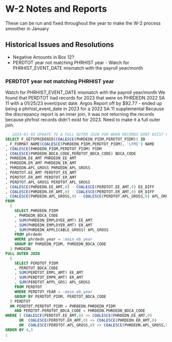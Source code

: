 # W-2 Notes and Reports
These can be run and fixed throughout the year to make the W-2 process smoother in January



## Historical Issues and Resolutions

- Negative Amounts in Box 12?
- PERDTOT year not matching PHRHIST year - Watch for PHRHIST_EVENT_DATE mismatch with the payroll year/month

### PERDTOT year not matching PHRHIST year
Watch for PHRHIST_EVENT_DATE mismatch with the payroll year/month
We found that PERDTOT had records for 2023 that were on PHRDEDN 2022 SA 11 with a 01/25/23 event/post date. Argos Report off by $92.77 - ended up being a phrhist_event_date in 2023 for a 2022 SA 11 supplemental
Because the discrepancy report is an inner join, it was not returning the records because phrhist records didn't exist for 2023. Need to make it a full outer join.

```sql
-- 2024-01-03 UPDATE TO A FULL OUTER JOIN FOR WHEN RECORDS DONT EXIST ON ONE TABLE FOR THE YEAR
SELECT F_GETSPRIDENID(COALESCE(PHRDEDN_PIDM,PERDTOT_PIDM)) ID
, F_FORMAT_NAME(COALESCE(PHRDEDN_PIDM,PERDTOT_PIDM), 'LFMI') NAME
, COALESCE(PHRDEDN_PIDM,PERDTOT_PIDM) PIDM
, COALESCE(PHRDEDN_BDCA_CODE,PERDTOT_BDCA_CODE) BDCA_CODE
, PHRDEDN.EE_AMT PHRDEDN_EE_AMT
, PHRDEDN.ER_AMT PHRDEDN_ER_AMT
, PHRDEDN.APL_GROSS PHRDEDN_APL_GROSS
, PERDTOT.EE_AMT PERDTOT_EE_AMT
, PERDTOT.ER_AMT PERDTOT_ER_AMT
, PERDTOT.APL_GROSS PERDTOT_APL_GROSS
, COALESCE(PHRDEDN.EE_AMT,0) - COALESCE(PERDTOT.EE_AMT,0) EE_DIFF
, COALESCE(PHRDEDN.ER_AMT,0) - COALESCE(PERDTOT.ER_AMT,0) ER_DIFF
, COALESCE(PHRDEDN.APL_GROSS,0) - COALESCE(PERDTOT.APL_GROSS,0) APL_GROSS_DIFF
FROM
  (
    SELECT PHRDEDN_PIDM
    , PHRDEDN_BDCA_CODE
    , SUM(PHRDEDN_EMPLOYEE_AMT) EE_AMT
    , SUM(PHRDEDN_EMPLOYER_AMT) ER_AMT
    , SUM(PHRDEDN_APPLICABLE_GROSS) APL_GROSS
    FROM phrdedn
    WHERE phrdedn_year = :main_eb_year
    GROUP BY PHRDEDN_PIDM, PHRDEDN_BDCA_CODE
  ) PHRDEDN
FULL OUTER JOIN
  (
    SELECT PERDTOT_PIDM
    , PERDTOT_BDCA_CODE
    , SUM(PERDTOT_EMPL_AMT) EE_AMT
    , SUM(PERDTOT_EMPR_AMT) ER_AMT
    , SUM(PERDTOT_APPL_GRS) APL_GROSS
    FROM PERDTOT
    WHERE PERDTOT_YEAR = :main_eb_year
    GROUP BY PERDTOT_PIDM, PERDTOT_BDCA_CODE
  ) PERDTOT
  ON PERDTOT.PERDTOT_PIDM = PHRDEDN.PHRDEDN_PIDM
    AND PERDTOT.PERDTOT_BDCA_CODE = PHRDEDN.PHRDEDN_BDCA_CODE
WHERE ( COALESCE(PERDTOT.EE_AMT,0) <> COALESCE(PHRDEDN.EE_AMT,0)
      OR  COALESCE(PERDTOT.ER_AMT,0) <> COALESCE(PHRDEDN.ER_AMT,0)
      OR  COALESCE(PERDTOT.APL_GROSS,0) <> COALESCE(PHRDEDN.APL_GROSS,0) )
ORDER BY 4,3
;
```
